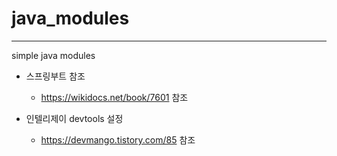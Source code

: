 # java_modules

---

simple java modules

- 스프링부트 참조
    
  - <https://wikidocs.net/book/7601> 참조

- 인텔리제이 devtools 설정

    - <https://devmango.tistory.com/85> 참조
